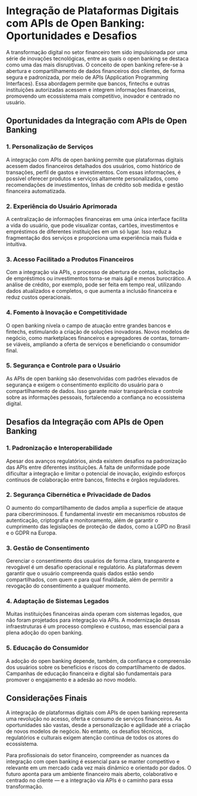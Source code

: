 # Integração de Plataformas Digitais com APIs de Open Banking: Oportunidades e Desafios

A transformação digital no setor financeiro tem sido impulsionada por uma série de inovações tecnológicas, entre as quais o open banking se destaca como uma das mais disruptivas. O conceito de open banking refere-se à abertura e compartilhamento de dados financeiros dos clientes, de forma segura e padronizada, por meio de APIs (Application Programming Interfaces). Essa abordagem permite que bancos, fintechs e outras instituições autorizadas acessem e integrem informações financeiras, promovendo um ecossistema mais competitivo, inovador e centrado no usuário.

## Oportunidades da Integração com APIs de Open Banking

### 1. **Personalização de Serviços**

A integração com APIs de open banking permite que plataformas digitais acessem dados financeiros detalhados dos usuários, como histórico de transações, perfil de gastos e investimentos. Com essas informações, é possível oferecer produtos e serviços altamente personalizados, como recomendações de investimentos, linhas de crédito sob medida e gestão financeira automatizada.

### 2. **Experiência do Usuário Aprimorada**

A centralização de informações financeiras em uma única interface facilita a vida do usuário, que pode visualizar contas, cartões, investimentos e empréstimos de diferentes instituições em um só lugar. Isso reduz a fragmentação dos serviços e proporciona uma experiência mais fluida e intuitiva.

### 3. **Acesso Facilitado a Produtos Financeiros**

Com a integração via APIs, o processo de abertura de contas, solicitação de empréstimos ou investimentos torna-se mais ágil e menos burocrático. A análise de crédito, por exemplo, pode ser feita em tempo real, utilizando dados atualizados e completos, o que aumenta a inclusão financeira e reduz custos operacionais.

### 4. **Fomento à Inovação e Competitividade**

O open banking nivela o campo de atuação entre grandes bancos e fintechs, estimulando a criação de soluções inovadoras. Novos modelos de negócio, como marketplaces financeiros e agregadores de contas, tornam-se viáveis, ampliando a oferta de serviços e beneficiando o consumidor final.

### 5. **Segurança e Controle para o Usuário**

As APIs de open banking são desenvolvidas com padrões elevados de segurança e exigem o consentimento explícito do usuário para o compartilhamento de dados. Isso garante maior transparência e controle sobre as informações pessoais, fortalecendo a confiança no ecossistema digital.

## Desafios da Integração com APIs de Open Banking

### 1. **Padronização e Interoperabilidade**

Apesar dos avanços regulatórios, ainda existem desafios na padronização das APIs entre diferentes instituições. A falta de uniformidade pode dificultar a integração e limitar o potencial de inovação, exigindo esforços contínuos de colaboração entre bancos, fintechs e órgãos reguladores.

### 2. **Segurança Cibernética e Privacidade de Dados**

O aumento do compartilhamento de dados amplia a superfície de ataque para cibercriminosos. É fundamental investir em mecanismos robustos de autenticação, criptografia e monitoramento, além de garantir o cumprimento das legislações de proteção de dados, como a LGPD no Brasil e o GDPR na Europa.

### 3. **Gestão de Consentimento**

Gerenciar o consentimento dos usuários de forma clara, transparente e revogável é um desafio operacional e regulatório. As plataformas devem garantir que o usuário compreenda quais dados estão sendo compartilhados, com quem e para qual finalidade, além de permitir a revogação do consentimento a qualquer momento.

### 4. **Adaptação de Sistemas Legados**

Muitas instituições financeiras ainda operam com sistemas legados, que não foram projetados para integração via APIs. A modernização dessas infraestruturas é um processo complexo e custoso, mas essencial para a plena adoção do open banking.

### 5. **Educação do Consumidor**

A adoção do open banking depende, também, da confiança e compreensão dos usuários sobre os benefícios e riscos do compartilhamento de dados. Campanhas de educação financeira e digital são fundamentais para promover o engajamento e a adesão ao novo modelo.

## Considerações Finais

A integração de plataformas digitais com APIs de open banking representa uma revolução no acesso, oferta e consumo de serviços financeiros. As oportunidades são vastas, desde a personalização e agilidade até a criação de novos modelos de negócio. No entanto, os desafios técnicos, regulatórios e culturais exigem atenção contínua de todos os atores do ecossistema.

Para profissionais do setor financeiro, compreender as nuances da integração com open banking é essencial para se manter competitivo e relevante em um mercado cada vez mais dinâmico e orientado por dados. O futuro aponta para um ambiente financeiro mais aberto, colaborativo e centrado no cliente — e a integração via APIs é o caminho para essa transformação.